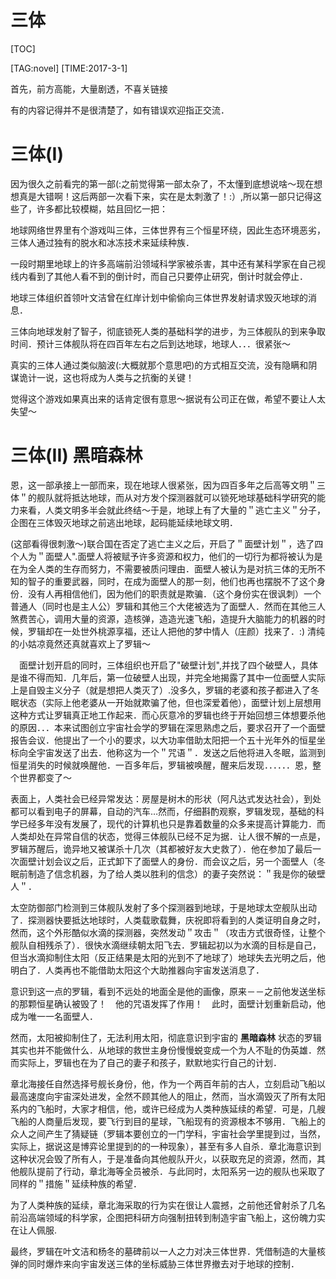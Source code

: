 
# 三体

[TOC]

[TAG:novel]
[TIME:2017-3-1]

首先，前方高能，大量剧透，不喜关链接

有的内容记得并不是很清楚了，如有错误欢迎指正交流．



<a id="first"></a>
# 三体(I)

因为很久之前看完的第一部(:之前觉得第一部太杂了，不太懂到底想说啥～现在想想真是大错啊！这后两部一次看下来，实在是太刺激了！:）,所以第一部只记得这些了，许多都比较模糊，姑且回忆一把：



地球网络世界里有个游戏叫三体，三体世界有三个恒星环绕，因此生态环境恶劣，三体人通过独有的脱水和冰冻技术来延续种族．



一段时期里地球上的许多高端前沿领域科学家被杀害，其中还有某科学家在自己视线内看到了其他人看不到的倒计时，而自己只要停止研究，倒计时就会停止．



地球三体组织首领叶文洁曾在红岸计划中偷偷向三体世界发射请求毁灭地球的消息．


三体向地球发射了智子，彻底锁死人类的基础科学的进步，为三体舰队的到来争取时间．预计三体舰队将在四百年左右之后到达地球，地球人．．．很紧张～



真实的三体人通过类似脑波(:大概就那个意思吧)的方式相互交流，没有隐瞒和阴谋诡计一说，这也将成为人类与之抗衡的关键！

觉得这个游戏如果真出来的话肯定很有意思～据说有公司正在做，希望不要让人太失望～

<a id="dark_forest"></a>
# 三体(II) 黑暗森林


 恩，这一部承接上一部而来，现在地球人很紧张，因为四百多年之后高等文明＂三体＂的舰队就将抵达地球，而从对方发个探测器就可以锁死地球基础科学研究的能力来看，人类文明多半会就此终结～于是，地球上有了大量的＂逃亡主义＂分子，企图在三体毁灭地球之前逃出地球，起码能延续地球文明．

 (这部看得很刺激～)联合国在否定了逃亡主义之后，开启了＂面壁计划＂，选了四个人为＂面壁人".面壁人将被赋予许多资源和权力，他们的一切行为都将被认为是在为全人类的生存而努力，不需要被质问理由．面壁人被认为是对抗三体的无所不知的智子的重要武器，同时，在成为面壁人的那一刻，他们也再也摆脱不了这个身份．没有人再相信他们，因为他们的职责就是欺骗．（这个身份实在很讽刺）一个普通人（同时也是主人公）罗辑和其他三个大佬被选为了面壁人．然而在其他三人煞费苦心，调用大量的资源，造核弹，造造光速飞船，造提升大脑能力的机器的时候，罗辑却在一处世外桃源享福，还让人把他的梦中情人（庄颜）找来了．:) 清纯的小姑凉竟然还真就喜欢上了罗辑～
 
 　面壁计划开启的同时，三体组织也开启了"破壁计划",并找了四个破壁人，具体是谁不得而知．几年后，第一位破壁人出现，并完全地揭露了其中一位面壁人实际上是自毁主义分子（就是想把人类灭了）.没多久，罗辑的老婆和孩子都进入了冬眠状态（实际上他老婆从一开始就欺骗了他，但也深爱着他），面壁计划上层想用这种方式让罗辑真正地工作起来．而心灰意冷的罗辑也终于开始回想三体想要杀他的原因．．．本来试图创立宇宙社会学的罗辑在深思熟虑之后，要求召开了一个面壁报告会议．他提出了一个小的要求，以大功率借助太阳把一个五十光年外的恒星坐标向全宇宙发送了出去．他称这为一个＂咒语＂．发送之后他将进入冬眠，监测到恒星消失的时候就唤醒他．一百多年后，罗辑被唤醒，醒来后发现．．．．．．恩，整个世界都变了～


表面上，人类社会已经异常发达：房屋是树木的形状（阿凡达式发达社会），到处都可以看到电子的屏幕，自动的汽车&#x2026;然而，仔细斟酌观察，罗辑发现，基础的科学已经多年没有发展了，现代的计算机也只是靠着数量的众多来提高计算能力．而人类却处在异常自信的状态，觉得三体舰队已经不足为据．让人很不解的一点是，罗辑苏醒后，诡异地又被谋杀十几次（其都被好友大史救了）．他在参加了最后一次面壁计划会议之后，正式卸下了面壁人的身份．而会议之后，另一个面壁人（冬眠前制造了信念机器，为了给人类以胜利的信念）的妻子突然说：＂我是你的破壁人＂．


太空防御部门检测到三体舰队发射了多个探测器到地球，于是地球太空舰队出动了．探测器快要抵达地球时，人类载歌载舞，庆祝即将看到的人类证明自身之时，然而，这个外形酷似水滴的探测器，突然发动＂攻击＂（攻击方式很奇怪，让整个舰队自相残杀了）．很快水滴继续朝太阳飞去．罗辑起初以为水滴的目标是自己，但当水滴抑制住太阳（反正结果是太阳的光到不了地球了）地球失去光明之后，他明白了．人类再也不能借助太阳这个大助推器向宇宙发送消息了．


意识到这一点的罗辑，看到不远处的地面全是他的画像，原来－－之前他发送坐标的那颗恒星确认被毁了！　他的咒语发挥了作用！　此时，面壁计划重新启动，他成为唯一一名面壁人．


然而，太阳被抑制住了，无法利用太阳，彻底意识到宇宙的 **黑暗森林** 状态的罗辑其实也并不能做什么．从地球的救世主身份慢慢蜕变成一个为人不耻的伪英雄．然而实际上，罗辑也在为了自己的妻子和孩子，默默地实行自己的计划．


章北海接任自然选择号舰长身份，他，作为一个两百年前的古人，立刻启动飞船以最高速度向宇宙深处进发，全然不顾其他人的阻止，然而，当水滴毁灭了所有太阳系内的飞船时，大家才相信，他，或许已经成为人类种族延续的希望．可是，几艘飞船的人商量后发现，要飞行到目的星球，飞船现有的资源根本不够用．飞船上的众人之间产生了猜疑链（罗辑本要创立的一门学科，宇宙社会学里提到过，当然，实际上，据说这是博弈论里提到的的一种现象），甚至有多人自杀．章北海意识到这种状况会毁了所有人，于是准备向其他舰队开火，以获取充足的资源，然而，其他舰队提前了行动，章北海等全员被杀．与此同时，太阳系另一边的舰队也采取了同样的＂措施＂延续种族的希望．

为了人类种族的延续，章北海采取的行为实在很让人震撼，之前他还曾射杀了几名前沿高端领域的科学家，企图把科研方向强制扭转到制造宇宙飞船上，这份魄力实在让人佩服.


最终，罗辑在叶文洁和杨冬的墓碑前以一人之力对决三体世界．凭借制造的大量核弹的同时爆炸来向宇宙发送三体的坐标威胁三体世界撤去对于地球的控制．

